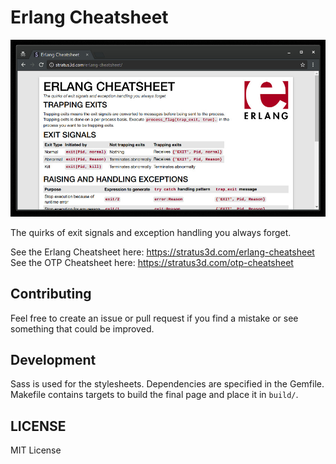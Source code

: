 # Erlang Cheatsheet

![Erlang Cheatsheet screenshot](erlang-cheatsheet-screenshot-window.jpg "Erlang Cheatsheet screenshot")

The quirks of exit signals and exception handling you always forget.

See the Erlang Cheatsheet here: https://stratus3d.com/erlang-cheatsheet
See the OTP Cheatsheet here: https://stratus3d.com/otp-cheatsheet

## Contributing

Feel free to create an issue or pull request if you find a mistake or see something that could be improved.

## Development

Sass is used for the stylesheets. Dependencies are specified in the Gemfile. Makefile contains targets to build the final page and place it in `build/`.

## LICENSE

MIT License
